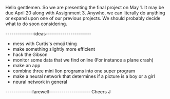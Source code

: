 Hello gentlemen. So we are presenting the final project on May 1. It may be due April 20 along with Assignment 3. Anywho, we can literally do anything or expand upon one of our previous projects. We should probably decide what to do soon considering.

--------------ideas----------------------
* mess with Curtis's emoji thing
* make something slightly more efficient
* hack the Gibson
* monitor some data that we find online (For instance a plane crash)
* make an app
* combine three mini lion programs into one super program
* make a neural network that determines if a picture is a boy or a girl
* neural network in general


-------------farewell--------------------
Cheers
J
